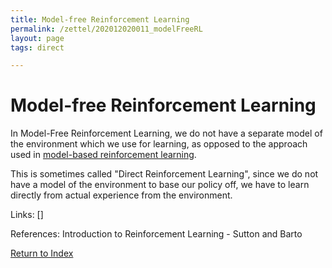 ```yaml
---
title: Model-free Reinforcement Learning
permalink: /zettel/202012020011_modelFreeRL
layout: page
tags: direct

---
```

# Model-free Reinforcement Learning

In Model-Free Reinforcement Learning, we do not have a separate model of 
the environment which we use for learning, as opposed to the approach used in 
[model-based reinforcement learning](202012012352_modelBasedRL).

This is sometimes called "Direct Reinforcement Learning", since we do 
not have a model of the environment to base our policy off, we have to learn 
directly from actual experience from the environment.

Links: []

References: Introduction to Reinforcement Learning - Sutton and Barto

[Return to Index](index)